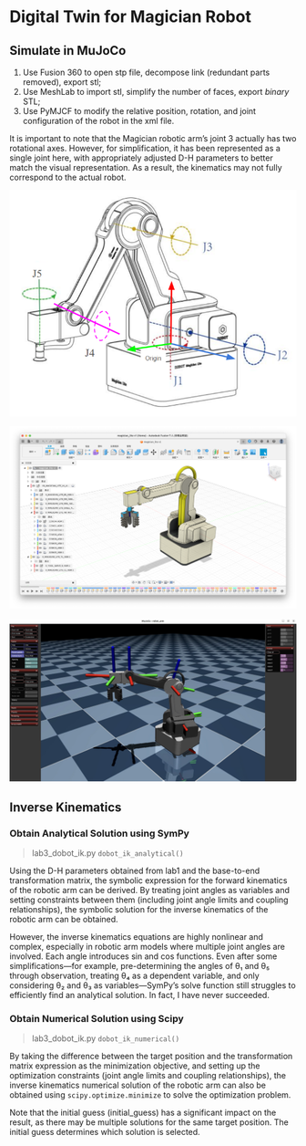 # Digital Twin for Magician Robot

## Simulate in MuJoCo
1. Use Fusion 360 to open stp file, decompose link (redundant parts removed), export stl;
2. Use MeshLab to import stl, simplify the number of faces, export _binary_ STL;
3. Use PyMJCF to modify the relative position, rotation, and joint configuration of the robot in the xml file.

It is important to note that the Magician robotic arm’s joint 3 actually has two rotational axes. However, for simplification, it has been represented as a single joint here, with appropriately adjusted D-H parameters to better match the visual representation. As a result, the kinematics may not fully correspond to the actual robot.

![magician-links](./media/magician-links.png)

![stp-components](./media/fusion.png)

![magician-mujoco](./media/magician-mujoco.jpg)

## Inverse Kinematics

### Obtain Analytical Solution using SymPy

> lab3_dobot_ik.py `dobot_ik_analytical()`

Using the D-H parameters obtained from lab1 and the base-to-end transformation matrix, the symbolic expression for the forward kinematics of the robotic arm can be derived. By treating joint angles as variables and setting constraints between them (including joint angle limits and coupling relationships), the symbolic solution for the inverse kinematics of the robotic arm can be obtained.

However, the inverse kinematics equations are highly nonlinear and complex, especially in robotic arm models where multiple joint angles are involved. Each angle introduces sin and cos functions. Even after some simplifications—for example, pre-determining the angles of θ₁ and θ₅ through observation, treating θ₄ as a dependent variable, and only considering θ₂ and θ₃ as variables—SymPy’s solve function still struggles to efficiently find an analytical solution. In fact, I have never succeeded.


### Obtain Numerical Solution using Scipy

> lab3_dobot_ik.py `dobot_ik_numerical()`

By taking the difference between the target position and the transformation matrix expression as the minimization objective, and setting up the optimization constraints (joint angle limits and coupling relationships), the inverse kinematics numerical solution of the robotic arm can also be obtained using `scipy.optimize.minimize` to solve the optimization problem.

Note that the initial guess (initial_guess) has a significant impact on the result, as there may be multiple solutions for the same target position. The initial guess determines which solution is selected.
